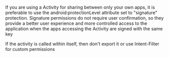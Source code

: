 
If you are using a Activity for sharing between only your own apps, it
is preferable to use the android:protectionLevel attribute set to
"signature" protection. Signature permissions do not require user
confirmation, so they provide a better user experience and more
controlled access to the application when the apps accessing the
Activity are signed with the same key

If the activity is called within itself, then don't export it or use
Intent-Filter for custom permissions
